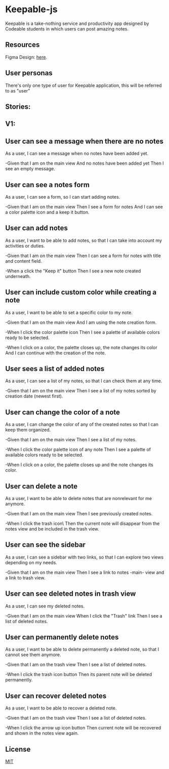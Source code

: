# Keepable-js

Keepable is a take-nothing service and productivity app designed by Codeable students in which users can post amazing notes.

## Resources

Figma Design: [here](https://www.figma.com/file/k5rXgNdQ7UPcOdyY6S2JI7/Keepable?node-id=0%3A1&mode=dev).

## User personas

There's only one type of user for Keepable application, this will be referred to as "user"

## Stories:

## V1:

## User can see a message when there are no notes

As a user, I can see a message when no notes have been added yet.

-Given that I am on the main view
And no notes have been added yet
Then I see an empty message.

## User can see a notes form

As a user, I can see a form, so I can start adding notes.

-Given that I am on the main view
Then I see a form for notes
And I can see a color palette icon and a keep it button.

## User can add notes

As a user, I want to be able to add notes, so that I can take into account my activities or duties.

-Given that I am on the main view
Then I can see a form for notes with title and content field.

-When a click the "Keep it" button
Then I see a new note created underneath.

## User can include custom color while creating a note

As a user, I want to be able to set a specific color to my note.

-Given that I am on the main view
And I am using the note creation form.

-When I click the color palette icon
Then I see a palette of available colors ready to be selected.

-When I click on a color, the palette closes up, the note changes its color
And I can continue with the creation of the note.

## User sees a list of added notes

As a user, I can see a list of my notes, so that I can check them at any time.

-Given that I am on the main view
Then I see a list of my notes sorted by creation date (newest first).

## User can change the color of a note

As a user, I can change the color of any of the created notes so that I can keep them organized.

-Given that I am on the main view
Then I see a list of my notes.

-When I click the color palette icon of any note
Then I see a palette of available colors ready to be selected.

-When I click on a color, the palette closes up and the note changes its color.

## User can delete a note

As a user, I want to be able to delete notes that are nonrelevant for me anymore.

-Given that I am on the main view
Then I see previously created notes.

-When I click the trash icon\ Then the current note will disappear from the notes view and be included in the trash view.

## User can see the sidebar

As a user, I can see a sidebar with two links, so that I can explore two views depending on my needs.

-Given that I am on the main view
Then I see a link to notes -main- view and a link to trash view.

## User can see deleted notes in trash view

As a user, I can see my deleted notes.

-Given that I am on the main view
When I click the "Trash" link
Then I see a list of deleted notes.

## User can permanently delete notes

As a user, I want to be able to delete permanently a deleted note, so that I cannot see them anymore.

-Given that I am on the trash view
Then I see a list of deleted notes.

-When I click the trash icon button
Then its parent note will be deleted permanently.

## User can recover deleted notes

As a user, I want to be able to recover a deleted note.

-Given that I am on the trash view
Then I see a list of deleted notes.

-When I click the arrow up icon button
Then current note will be recovered and shown in the notes view again.

## License

[MIT](/LICENCE)
